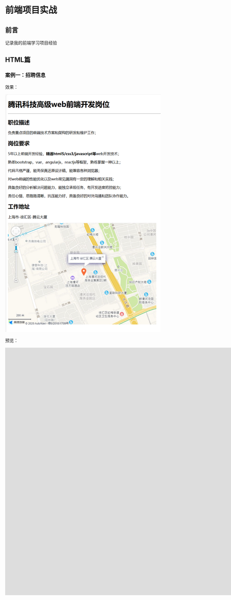 # 前端项目实战

## 前言

记录我的前端学习项目经验

## HTML篇

### 案例一：招聘信息

<p>效果：</p>

<img src="./preview/01.png">

预览：


<iframe src="https://htmlpreview.github.io/?https://github.com/0science/qianduan/blob/master/HTML/01/news.html" frameborder="0" width="1600" height="800"></iframe>
